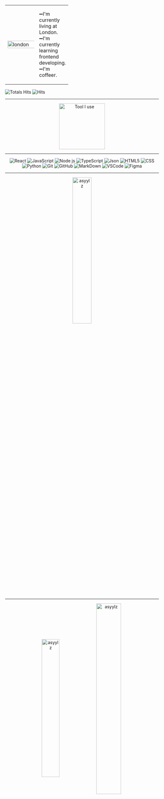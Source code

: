 <table>
  <tr>
    <td width="50%">
      <img src="https://github.com/asyylz/asyylz2/blob/00eb60f14946c5e91c3c5361de2f9295c0c65d3c/main.jpg" alt="london" width="150%" align="left">
    </td>
    <td width="50px">
     <p>➖I'm currently living at London. <br>
        ➖I'm currently learning frontend  developing.<br>
        ➖I'm coffeer.</p>
    </td>
  </tr>
</table>

![Totals Hits](https://komarev.com/ghpvc/?username=asyylz&style=flat&color=orange&label=PROFILE+VIEWS)
![Hits](https://hits.seeyoufarm.com/api/count/incr/badge.svg?url=https%3A%2F%2Fgithub.com%2Fasyylz&count_bg=%2379C83D&title_bg=%23555555&icon=mediafire.svg&icon_color=%23E7E7E7&title=HITS&edge_flat=false)

<hr></hr>
</div>
<div align="center" width="50"> <img alt="Tool I use" src="https://img.shields.io/badge/Tool%20I%20use-CACACA?style=for-the-badge&logo=tool&labelColor=black"
" style="width:150px;"</div>
<hr></hr>

![React](https://img.shields.io/badge/React-61DBFB?style=for-the-badge&logo=react&logoColor=61DBFB&labelColor=black)
![JavaScript](https://img.shields.io/badge/Javascript-F0DB4F?style=for-the-badge&logo=javascript&logoColor=F0DB4F&labelColor=black)
![Node js](https://img.shields.io/badge/Nodejs-3C873A?style=for-the-badge&logo=node.js&logoColor=3C873A&labelColor=black)
![TypeScript](https://img.shields.io/badge/Typescript-007acc?style=for-the-badge&logo=typescript&logoColor=007acc&labelColor=black)
![Json](https://img.shields.io/badge/JSON-595959?style=for-the-badge&logo=JSON&logoColor=595959&labelColor=black)
![HTML5](https://img.shields.io/badge/HTML-E34F26?style=for-the-badge&logo=html5&logoColor=E34F26&labelColor=black)
![CSS](https://img.shields.io/badge/CSS-1572B6?style=for-the-badge&logo=css3&logoColor=1572B6&labelColor=black)
![Python](https://img.shields.io/badge/Python-FFD43B?style=for-the-badge&logo=python&logoColor=3776AB&labelColor=black)
![Git](https://img.shields.io/badge/GIT-F05032?style=for-the-badge&logo=git&logoColor=F05032&labelColor=black)
![GitHub](https://img.shields.io/badge/GitHub-181717?style=for-the-badge&logo=github&logoColor=181717&labelColor=CACACA)
![MarkDown](https://img.shields.io/badge/MarkDown-000000?style=for-the-badge&logo=markdown&logoColor=000000&labelColor=CACACA)
![VSCode](https://img.shields.io/badge/Visual%20Studio%20Code-007ACC?style=for-the-badge&logo=Visual%20Studio%20Code&logoColor=3776AB&labelColor=black)
![Figma](https://img.shields.io/badge/Figma-F24E1E?style=for-the-badge&logo=figma&labelColor=black)

<hr></hr>
<img align="center" width="35%"  style="max-width: 100%;" alt="asyylz" src="https://github-readme-stats.vercel.app/api?username=asyylz&theme=darcula&show_icons=true"><br>
<hr></hr>
<img align="center" width="34%"  style="max-width: 100%;" alt="asyylz" src="https://github-readme-stats.vercel.app/api/top-langs/?username=asyylz&amp;layout=compact&amp;theme=tokyonight">
<img align="center" width="40%" style="max-width: 100%;" alt="asyylz" src="https://github-readme-streak-stats.herokuapp.com/?user=asyylz&amp;theme=tokyonight">

